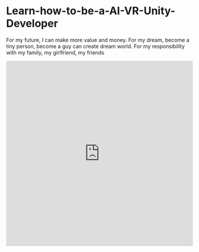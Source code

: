 # Learn-how-to-be-a-AI-VR-Unity-Developer
For my future, I can make more value and money.  For my dream, become a tiny person, become a guy can create dream world.  For my responsibility with my family, my girlfriend, my friends

<iframe src="https://roadmap.sh/r/embed?id=673d45ae5434bf319aa045ae" width="100%" height="500px" frameBorder="0"></iframe>
